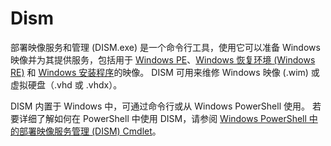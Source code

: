 # Dism

部署映像服务和管理 (DISM.exe) 是一个命令行工具，使用它可以准备 Windows 映像并为其提供服务，包括用于 [Windows PE](https://learn.microsoft.com/zh-cn/windows-hardware/manufacture/desktop/winpe-intro?view=windows-11)、[Windows 恢复环境 (Windows RE)](https://learn.microsoft.com/zh-cn/windows-hardware/manufacture/desktop/windows-recovery-environment--windows-re--technical-reference?view=windows-11) 和 [Windows 安装程序](https://learn.microsoft.com/zh-cn/windows-hardware/manufacture/desktop/windows-setup-technical-reference?view=windows-11)的映像。 DISM 可用来维修 Windows 映像 (.wim) 或虚拟硬盘（.vhd 或 .vhdx）。

DISM 内置于 Windows 中，可通过命令行或从 Windows PowerShell 使用。 若要详细了解如何在 PowerShell 中使用 DISM，请参阅 [Windows PowerShell 中的部署映像服务管理 (DISM) Cmdlet](https://learn.microsoft.com/zh-cn/windows-hardware/manufacture/desktop/use-dism-in-windows-powershell-s14?view=windows-11)。
